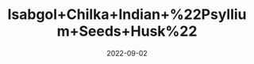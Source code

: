---
title: 'Isabgol+Chilka+Indian+%22Psyllium+Seeds+Husk%22'
date: '2022-09-02' 
metatag: '' 
inventory: '0' 
draft: false 
# meta description 
shortDescripton: ''
description: 'Food+Product'
longdescription: ''
featured: True
# product Price
price: '500.0'
# Product Short Description
shortDescription: ''
productID: 'E08104D9-A02A-ED11-9968-005056B3A416'
type: 'products'
category: 'Food+Product' 
thumnailproduct: 'https://aminsaddiquidawakhana.eralive.net/images/products/E08104D9-A02A-ED11-9968-005056B3A4161.png' 
images:
  - image: 'images/products/E08104D9-A02A-ED11-9968-005056B3A4161.png'  
Variants:
---